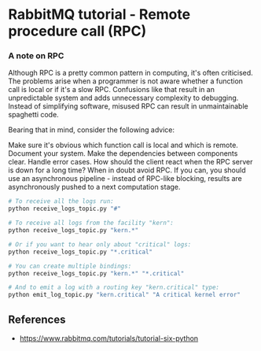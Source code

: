 # RabbitMQ tutorial - Remote procedure call (RPC)

### A note on RPC
Although RPC is a pretty common pattern in computing, it's often criticised. The problems arise when a programmer is not aware whether a function call is local or if it's a slow RPC. Confusions like that result in an unpredictable system and adds unnecessary complexity to debugging. Instead of simplifying software, misused RPC can result in unmaintainable spaghetti code.

Bearing that in mind, consider the following advice:

Make sure it's obvious which function call is local and which is remote.
Document your system. Make the dependencies between components clear.
Handle error cases. How should the client react when the RPC server is down for a long time?
When in doubt avoid RPC. If you can, you should use an asynchronous pipeline - instead of RPC-like blocking, results are asynchronously pushed to a next computation stage.

```sh
# To receive all the logs run:
python receive_logs_topic.py "#"

# To receive all logs from the facility "kern":
python receive_logs_topic.py "kern.*"

# Or if you want to hear only about "critical" logs:
python receive_logs_topic.py "*.critical"

# You can create multiple bindings:
python receive_logs_topic.py "kern.*" "*.critical"

# And to emit a log with a routing key "kern.critical" type:
python emit_log_topic.py "kern.critical" "A critical kernel error"
```

## References
- https://www.rabbitmq.com/tutorials/tutorial-six-python
